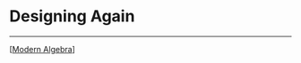 # Designing Again

---

[[Modern Algebra]]

[//begin]: # "Autogenerated link references for markdown compatibility"
[Modern Algebra]: <../MATH/Modern Algebra.md> "Groups and Rings"
[//end]: # "Autogenerated link references"
